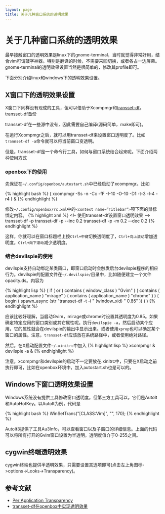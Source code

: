 ```yaml
---
layout: page
title: 关于几种窗口系统的透明效果
---
```


# 关于几种窗口系统的透明效果

最早接触窗口的透明效果是linux下的gnome-terminal，当时就觉得非常好用，结合vim可谓敲字神器。特别是翻译的时候，不需要来回切换，或者各占一边屏幕。gnome-terminal的透明效果设置当然是很简单的，修改其profile即可。

下面分别介绍linux和windows下的透明效果设置。

## X窗口下的透明效果设置
X窗口下同样没有现成的工具，但可以借助于Xcompmgr和[transset-df](http://forchheimer.se/transset-df/transset-df-6.tar.gz)。[transset-df备份](../img/transset-df-6.tar.gz)

transset-df在一些源中没有，因此需要自己编译(源码简单，make即可)。

在运行Xcompmgr之后，就可以用transset-df来设置窗口透明度了。比如`trannset-df -a`命令就可以将当前窗口变透明。

但是，transset-df是一个命令行工具，如何与窗口系统结合起来呢。下面介绍两种使用方式

### openbox下的使用
先保证在`~/.config/openbox/autostart.sh`中已经启动了xcompmgr。比如

{% highlight bash %}
( xcompmgr -Ss -n -Cc -fF -I-10 -O-10 -D1 -t-3 -l-4 -r4 ) &
{% endhighlight %}

修改`~/.config/openbox/rc.xml`中的`<context name=”Titlebar”>`项下面的鼠标绑定内容。
{% highlight xml %}
<context name=”Titlebar”>
<!– 使用transset-df设置窗口透明效果 –>
    <mousebind button=”C-Middle” action=”Click”>
        <action name=”Execute”>
            <execute>transset-df -p</execute>
        </action>
    </mousebind>
    <mousebind button=”C-Up” action=”Click”>
        <action name=”Execute”>
            <execute>transset-df -p --inc 0.2 </execute>
        </action>
    </mousebind>
    <mousebind button=”C-Down” action=”Click”>
        <action name=”Execute”>
            <execute>transset-df -p -m 0.2 --dec 0.2</execute>
        </action>
    </mousebind>
{% endhighlight %}

这样，你就可以在窗口标题栏上按`Ctrl+中键`切换透明度了，`Ctrl+向上滚动`增加透明度，`Ctrl+向下滚动`减少透明度。

### 结合devilspie的使用
devilspie支持自动绑定某类窗口，即窗口启动时会触发后台devilspie程序的相应行为。devilspie的配置文件在`~/.devilspie/`目录中，比如随便建立一个文件opacity.ds。内容为

{% highlight lisp %}
( if
  ( or
    ( contains ( window_class ) "Gvim" )
    ( contains ( application_name ) "mirage" )
    ( contains ( application_name ) "chrome" )
  )
  ( begin
    ( spawn_async (str "transset-df -t -i " (window_xid) " 0.85" ))
  )
  )
{% endhighlight %}

应该比较好理解，当启动Gvim，mirage或chrome时设置其透明度为0.85。如果确定特定应用的窗口类别或其它属性呢。执行`devilspie -a`，然后启动某个应用，它的属性就会在devilspie的输出中显示出来。或者使用`xprop`也可以确定某个窗口的属性。注意，`transset-df`应该放在系统路径中，或者使用绝对路径。

然后，在X启动配置文件`~/.xinitrc`中加入
{% highlight lisp %}
xcompmgr &
devilspie -a &
{% endhighlight %}

注意，xcompmgr和devilspie的启动不一定要放在.xinitrc中，只要在X启动之前执行即可，比如在openbox环境中，加入autostart.sh也是可以的。

## Windows下窗口透明效果设置
Windows系统没有提供工具修改窗口透明度，但第三方工具可以，它们是AutoIt和AutoHotKey。以AutoIt为例，代码是

{% highlight bash %}
WinSetTrans("[CLASS:Vim]", "", 170);
{% endhighlight %}

AutoIt3提供了工具Au3Info，可以查看窗口以及子窗口的详细信息。上面的代码可以将所有打开的Gvim窗口设置为半透明。透明度值介于0-255之间。

## cygwin终端透明效果

cygwin终端也提供半透明效果，只需要设置其选项即可(点击左上角图标->options->Looks->Transparency)。

## 参考文献

  - [Per Application Transparency](https://wiki.archlinux.org/index.php/Per_Application_Transparency)
  - [transset-df在openbox中实现透明效果](http://hi.baidu.com/dooda/item/8fce369417f5a435336eeb27)

